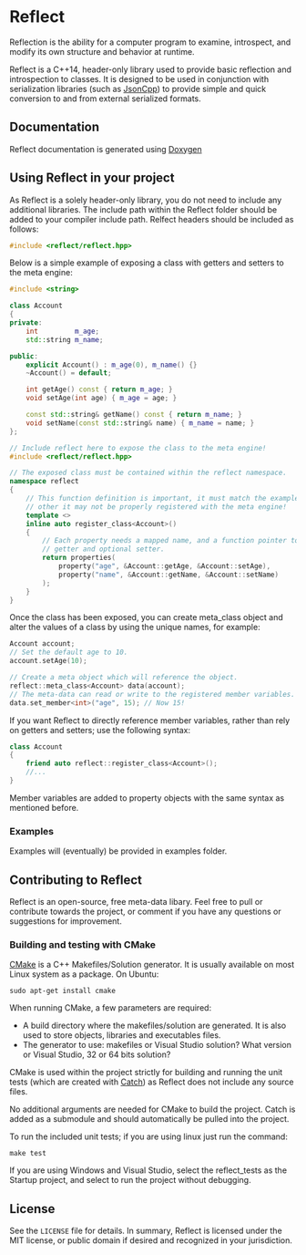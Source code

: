 # Reflect

Reflection is the ability for a computer program to examine, introspect, and modify its own structure and behavior at runtime. 

Reflect is a C++14, header-only library used to provide basic reflection and introspection to classes. It is designed to be used in conjunction with serialization libraries (such as [JsonCpp][jsoncpp]) to provide simple and quick conversion to and from external serialized formats. 

[jsoncpp]: https://github.com/open-source-parsers/jsoncpp


## Documentation

Reflect documentation is generated using [Doxygen][doxygen]

[doxygen]: http://www.doxygen.org


## Using Reflect in your project

As Reflect is a solely header-only library, you do not need to include any additional libraries. The include path within the Reflect folder should be added to your compiler include path. Relfect headers should be included as follows: 

```C++
#include <reflect/reflect.hpp>
```

Below is a simple example of exposing a class with getters and setters to the meta engine:

```C++
#include <string>

class Account
{
private:
    int         m_age;
    std::string m_name;

public:
    explicit Account() : m_age(0), m_name() {}
    ~Account() = default;

    int getAge() const { return m_age; }
    void setAge(int age) { m_age = age; }

    const std::string& getName() const { return m_name; }
    void setName(const std::string& name) { m_name = name; }
};

// Include reflect here to expose the class to the meta engine!
#include <reflect/reflect.hpp>

// The exposed class must be contained within the reflect namespace.
namespace reflect
{
    // This function definition is important, it must match the example
    // other it may not be properly registered with the meta engine!
    template <>
    inline auto register_class<Account>()
    {
        // Each property needs a mapped name, and a function pointer to a 
        // getter and optional setter.
        return properties(
            property("age", &Account::getAge, &Account::setAge),
            property("name", &Account::getName, &Account::setName)
        );
    }
}
```

Once the class has been exposed, you can create meta_class object and alter the values of a class by using the unique names, for example:

```C++
Account account;
// Set the default age to 10.
account.setAge(10);

// Create a meta object which will reference the object.
reflect::meta_class<Account> data(account);
// The meta-data can read or write to the registered member variables.
data.set_member<int>("age", 15); // Now 15!
```

If you want Reflect to directly reference member variables, rather than rely on getters and setters; use the following syntax:

```C++
class Account 
{
    friend auto reflect::register_class<Account>();
    //...
}
```

Member variables are added to property objects with the same syntax as mentioned before.

### Examples

Examples will (eventually) be provided in examples folder.

## Contributing to Reflect

Reflect is an open-source, free meta-data libary. Feel free to pull or contribute towards the project, or comment if you have any questions or suggestions for improvement.

### Building and testing with CMake

[CMake][] is a C++ Makefiles/Solution generator. It is usually available on most Linux system as a package. On Ubuntu:

```
sudo apt-get install cmake
```

[CMake]: http://www.cmake.org

When running CMake, a few parameters are required:

* A build directory where the makefiles/solution are generated. It is also used to store objects, libraries and executables files.
* The generator to use: makefiles or Visual Studio solution? What version or Visual Studio, 32 or 64 bits solution?

CMake is used within the project strictly for building and running the unit tests (which are created with [Catch][catch]) as Reflect does not include any source files.

[catch]: https://github.com/philsquared/Catch

No additional arguments are needed for CMake to build the project. Catch is added as a submodule and should automatically be pulled into the project.

To run the included unit tests; if you are using linux just run the command:

```
make test
```

If you are using Windows and Visual Studio, select the reflect_tests as the Startup project, and select to run the project without debugging.

## License

See the `LICENSE` file for details. In summary, Reflect is licensed under the MIT license, or public domain if desired and recognized in your jurisdiction.
